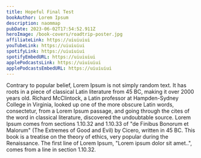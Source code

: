 ```yaml
---
title: Hopeful Final Test
bookAuthor: Lorem Ipsum
description: naommap
pubDate: 2023-06-02T17:54:52.911Z
heroImage: /book-covers/roadtrip-poster.jpg
affiliateLink: https://uiuiuiui
youTubeLink: https://uiuiuiui
spotifyLink: https://uiuiuiui
spotifyEmbedURL: https://uiuiuiui
applePodcastsLink: https://uiuiuiui
applePodcastsEmbedURL: https://uiuiuiui
---
```

Contrary to popular belief, Lorem Ipsum is not simply random text. It has roots in a piece of classical Latin literature from 45 BC, making it over 2000 years old. Richard McClintock, a Latin professor at Hampden-Sydney College in Virginia, looked up one of the more obscure Latin words, consectetur, from a Lorem Ipsum passage, and going through the cites of the word in classical literature, discovered the undoubtable source. Lorem Ipsum comes from sections 1.10.32 and 1.10.33 of "de Finibus Bonorum et Malorum" (The Extremes of Good and Evil) by Cicero, written in 45 BC. This book is a treatise on the theory of ethics, very popular during the Renaissance. The first line of Lorem Ipsum, "Lorem ipsum dolor sit amet..", comes from a line in section 1.10.32.